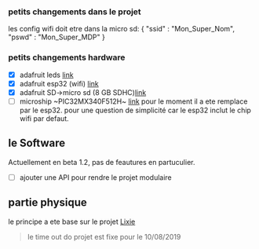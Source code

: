 ### petits changements dans le projet

  les config wifi doit etre dans la micro sd:
    {
        "ssid" : "Mon_Super_Nom",
        "pswd" : "Mon_Super_MDP"
    }

### petits changements hardware

- [x] adafruit leds [link](https://www.adafruit.com/product/1138?length=4)
- [x] adafruit esp32 (wifi) [link](https://www.adafruit.com/product/3405)
- [x] adafruit SD->micro sd (8 GB SDHC)[link](https://www.adafruit.com/product/1294)
- [ ] microship ~PIC32MX340F512H~ [link](https://www.microchip.com/wwwproducts/en/PIC32MX340F512H)
      pour le moment il a ete remplace par le esp32.
      pour une question de simplicité car le esp32 inclut le chip wifi par defaut.

## le Software 
   Actuellement en beta 1.2, pas de feautures en partuculier.
- [ ] ajouter une API pour rendre le projet modulaire 
  
## partie physique 
  le principe a ete base sur le projet [Lixie](https://hackaday.io/project/18633-lixie-an-led-alternative-to-the-nixie-tube)

> le time out do projet est fixe pour le 10/08/2019  
